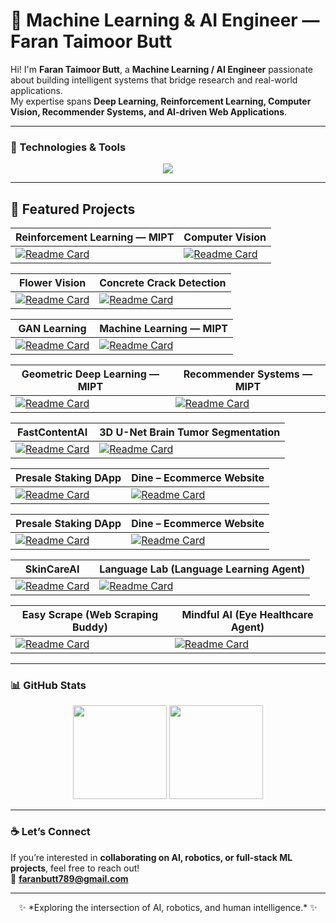 # 🧠 Machine Learning & AI Engineer — Faran Taimoor Butt

Hi! I'm **Faran Taimoor Butt**, a **Machine Learning / AI Engineer** passionate about building intelligent systems that bridge research and real-world applications.  
My expertise spans **Deep Learning, Reinforcement Learning, Computer Vision, Recommender Systems, and AI-driven Web Applications**.  

---


### 🧩 Technologies & Tools
<p align="center">
  <img src="https://skillicons.dev/icons?i=python,pytorch,tensorflow,opencv,flask,fastapi,react,nextjs,nodejs,tailwind,mongodb,git,linux,cpp" />
</p>

---


## 🚀 Featured Projects

| Reinforcement Learning — MIPT | Computer Vision |
|--------------------------------|------------------|
| [![Readme Card](https://github-readme-stats.vercel.app/api/pin/?username=faranbutt&repo=Reinforcement-Learning-MIPT&theme=react&border_color=61dafb&border_radius=10)](https://github.com/faranbutt/Reinforcement-Learning-MIPT) | [![Readme Card](https://github-readme-stats.vercel.app/api/pin/?username=faranbutt&repo=Computer-Vision&theme=react&border_color=61dafb&border_radius=10)](https://github.com/faranbutt/Computer-Vision) |

| Flower Vision | Concrete Crack Detection |
|----------------|---------------------------|
| [![Readme Card](https://github-readme-stats.vercel.app/api/pin/?username=faranbutt&repo=Flower-Vision&theme=react&border_color=61dafb&border_radius=10)](https://github.com/faranbutt/Flower-Vision) | [![Readme Card](https://github-readme-stats.vercel.app/api/pin/?username=faranbutt&repo=Concreate-Crack-Detection&theme=react&border_color=61dafb&border_radius=10)](https://github.com/faranbutt/Concreate-Crack-Detection) |

| GAN Learning | Machine Learning — MIPT |
|----------------|----------------------------|
| [![Readme Card](https://github-readme-stats.vercel.app/api/pin/?username=faranbutt&repo=GAN-Learning&theme=react&border_color=61dafb&border_radius=10)](https://github.com/faranbutt/GAN-Learning) | [![Readme Card](https://github-readme-stats.vercel.app/api/pin/?username=faranbutt&repo=Machine-Learing-MIPT&theme=react&border_color=61dafb&border_radius=10)](https://github.com/faranbutt/Machine-Learing-MIPT) |

| Geometric Deep Learning — MIPT | Recommender Systems — MIPT |
|--------------------------------|-----------------------------|
| [![Readme Card](https://github-readme-stats.vercel.app/api/pin/?username=faranbutt&repo=Geometeric-Deep-Learning-MIPT&theme=react&border_color=61dafb&border_radius=10)](https://github.com/faranbutt/Geometeric-Deep-Learning-MIPT) | [![Readme Card](https://github-readme-stats.vercel.app/api/pin/?username=faranbutt&repo=Recommender-Systems&theme=react&border_color=61dafb&border_radius=10)](https://github.com/faranbutt/Recommender-Systems) |

| FastContentAI | 3D U-Net Brain Tumor Segmentation |
|----------------|------------------------------------|
| [![Readme Card](https://github-readme-stats.vercel.app/api/pin/?username=faranbutt&repo=FastContentAI&theme=react&border_color=61dafb&border_radius=10)](https://github.com/faranbutt/FastContentAI) | [![Readme Card](https://github-readme-stats.vercel.app/api/pin/?username=faranbutt&repo=Image-Segmentation-MRI&theme=react&border_color=61dafb&border_radius=10)](https://github.com/faranbutt/Image-Segmentation-MRI) |

| Presale Staking DApp | Dine – Ecommerce Website |
|----------------------|---------------------------|
| [![Readme Card](https://github-readme-stats.vercel.app/api/pin/?username=faranbutt&repo=Presale-staking-dapp&theme=react&border_color=61dafb&border_radius=10)](https://github.com/faranbutt/Presale-staking-dapp) | [![Readme Card](https://github-readme-stats.vercel.app/api/pin/?username=faranbutt&repo=Ecommerce-App-Full-Stack&theme=react&border_color=61dafb&border_radius=10)](https://github.com/faranbutt/Ecommerce-App-Full-Stack) |


| Presale Staking DApp | Dine – Ecommerce Website |
|----------------------|---------------------------|
| [![Readme Card](https://github-readme-stats.vercel.app/api/pin/?username=faranbutt&repo=Presale-staking-dapp&theme=react&border_color=61dafb&border_radius=10)](https://github.com/faranbutt/Presale-staking-dapp) | [![Readme Card](https://github-readme-stats.vercel.app/api/pin/?username=faranbutt&repo=Ecommerce-App-Full-Stack&theme=react&border_color=61dafb&border_radius=10)](https://github.com/faranbutt/Ecommerce-App-Full-Stack) |


| SkinCareAI  | Language Lab (Language Learning Agent) |
|-------------|--------------|
| [![Readme Card](https://github-readme-stats.vercel.app/api/pin/?username=faranbutt&repo=Skin-Care-AI&theme=react&border_color=61dafb&border_radius=10)](https://github.com/faranbutt/Skin-Care-AI) | [![Readme Card](https://github-readme-stats.vercel.app/api/pin/?username=faranbutt&repo=Language-Lab&theme=react&border_color=61dafb&border_radius=10)](https://github.com/faranbutt/Language-Lab) |

| Easy Scrape (Web Scraping Buddy) | Mindful AI (Eye Healthcare Agent) |
|--------------|------------|
| [![Readme Card](https://github-readme-stats.vercel.app/api/pin/?username=faranbutt&repo=Web-Parser&theme=react&border_color=61dafb&border_radius=10)](https://github.com/faranbutt/Web-Parser) | [![Readme Card](https://github-readme-stats.vercel.app/api/pin/?username=timothelaborie&repo=Eye-blinking-classifier&theme=react&border_color=61dafb&border_radius=10)](https://github.com/timothelaborie/Eye-blinking-classifier) |


---


### 📊 GitHub Stats
<p align="center">
  <img src="https://github-readme-stats.vercel.app/api?username=faranbutt&show_icons=true&theme=radical" height="150"/>
  <img src="https://github-readme-stats.vercel.app/api/top-langs/?username=faranbutt&layout=compact&theme=radical" height="150"/>
</p>

---

### ☕ Let’s Connect
If you’re interested in **collaborating on AI, robotics, or full-stack ML projects**, feel free to reach out!  
📩 **faranbutt789@gmail.com**

---

<p align="center">✨ *Exploring the intersection of AI, robotics, and human intelligence.* ✨</p>

